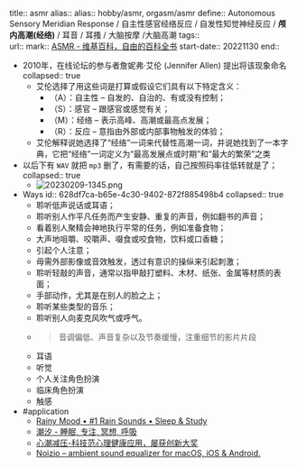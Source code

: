 title:: asmr
alias:: 
alias:: hobby/asmr, orgasm/asmr
define:: Autonomous Sensory Meridian Response / 自主性感官经络反应 / 自发性知觉神经反应 / **颅内高潮(经络)** / 耳音 / 耳搔 / 大脑按摩 /大脑高潮
tags::  
url:: 
mark:: [ASMR - 维基百科，自由的百科全书](https://zh.wikipedia.org/zh-cn/ASMR)
start-date:: 20221130
end::

  - 2010年，在线论坛的参与者詹妮弗·艾伦 (Jennifer Allen) 提出将该现象命名
    collapsed:: true
    - 艾伦选择了用这些词是打算或假设它们具有以下特定含义：
      - （A）：自主性 – 自发的、自治的、有或没有控制；
      - （S）：感官 – 跟感官或感觉有关；
      - （M）：经络 – 表示高峰、高潮或最高点发展；
      - （R）：反应 – 意指由外部或内部事物触发的体验；
    - 艾伦解释说她选择了“经络”一词来代替性高潮一词，并说她找到了一本字典，它把“经络”一词定义为“最高发展点或时期”和“最大的繁荣”之类
- 以后下有 `WAV` 就把 `mp3` 删了，有需要的话，自己按照码率往低转就是了；
  collapsed:: true
  - ![20230209-1345.png](../assets/20230209-1345_1675921554104_0.png)
- Ways
  id:: 628df7ca-b65e-4c30-9402-872f885498b4
  collapsed:: true
  - 聆听低声说话或耳语；
  - 聆听别人作平凡任务而产生安静、重复的声音，例如翻书的声音；
  - 看着别人聚精会神地执行平常的任务，例如准备食物；
  - 大声地咀嚼、咬嚼声、啜食或咬食物，饮料或口香糖；
  - 引起个人注意；
  - 毋需外部影像或音效触发，透过有意识的操纵来引起刺激；
  - 聆听轻敲的声音，通常以指甲敲打塑料、木材、纸张、金属等材质的表面；
  - 手部动作，尤其是在别人的脸之上；
  - 聆听某些类型的音乐；
  - 聆听别人向麦克风吹气或呼气。
  - > 音调偏低、声音复杂以及节奏缓慢，注重细节的影片片段
  - 耳语
  - 听觉
  - 个人关注角色扮演
  - 临床角色扮演
  - 触感
- #application
  - [Rainy Mood • #1 Rain Sounds • Sleep & Study](https://www.rainymood.com/)
  - [潮汐 - 睡眠, 专注, 冥想, 呼吸](https://tide.fm/)
  - [心潮减压-科技范心理健康应用，屡获创新大奖](https://psy-1.com/)
  - [Noizio – ambient sound equalizer for macOS, iOS & Android.](https://noiz.io/)